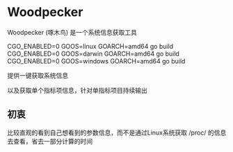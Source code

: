 # Woodpecker

Woodpecker (啄木鸟) 是一个系统信息获取工具


CGO_ENABLED=0 GOOS=linux GOARCH=amd64 go build
CGO_ENABLED=0 GOOS=darwin GOARCH=amd64 go build
CGO_ENABLED=0 GOOS=windows GOARCH=amd64 go build


提供一键获取系统信息

以及获取单个指标项信息，针对单指标项目持续输出


## 初衷

比较直观的看到自己想看到的参数信息，而不是通过Linux系统获取 /proc/ 的信息去查看，省去一部分计算的时间
